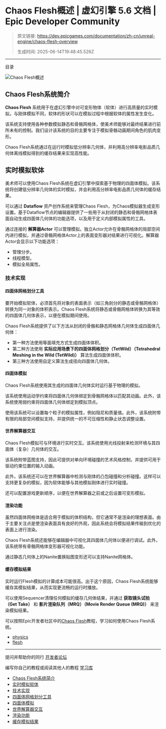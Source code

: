 # Chaos Flesh概述 | 虚幻引擎 5.6 文档 | Epic Developer Community

> 原文链接: https://dev.epicgames.com/documentation/zh-cn/unreal-engine/chaos-flesh-overview
> 
> 生成时间: 2025-06-14T19:48:45.526Z

---

目录

![Chaos Flesh概述](https://dev.epicgames.com/community/api/documentation/image/c2462a85-9680-4941-b0c6-279159e7f720?resizing_type=fill&width=1920&height=335)

## Chaos Flesh系统简介

**Chaos Flesh** 系统用于在虚幻引擎中对可变形物体（软体）进行高质量的实时模拟。与刚体模拟不同，软体的形状可以在模拟过程中根据软体的属性发生变化。

该系统支持使用各种参数模拟静态和骨骼网格体，使美术师能够对最终结果进行前所未有的控制。我们设计该系统的目的主要专注于模拟骨骼动画期间角色的肌肉变形。

Chaos Flesh系统通过在运行时模拟低分辨率几何体，并利用高分辨率电影品质几何体离线模拟得到的缓存结果来实现高性能。

## 实时模拟软体

美术师可以使用Chaos Flesh系统在虚幻引擎中探索基于物理的四面体模拟。该系统将创建低分辨率几何体的实时模拟，并会利用高分辨率电影品质几何体的缓存结果。

可以通过 **Dataflow** 资产创作系统来管理Chaos Flesh，为Chaos模拟器生成变形设置。基于Dataflow节点的编辑器提供了一些用于从封闭的静态和骨骼网格体表面自动生成四面体几何体的功能选项，以及用于定义内部模拟属性的工具。

通过连接的 **解算器Actor** 可以管理模拟。独立Actor允许在骨骼网格体的局部空间内进行模拟，并通过骨骼网格体Actor上的表面变形器对结果进行可视化。解算器Actor会显示以下功能选项：

-   管理分步。
-   线程模型。
-   模拟全局属性。

### 技术实现

#### 四面体网格划分工具

要开始模拟软体，必须首先将对象的表面表示（如三角剖分的静态或骨骼网格体）转换为同一对象的体积表示。Chaos Flesh系统将静态或骨骼网格体转换为其等效的四面体几何体表示，以便在模拟期间使用。

Chaos Flesh系统提供了以下方法从封闭的骨骼和静态网格体几何体生成四面体几何体：

-   第一种方法使用等面填充方式生成四面体体积。
-   第二种方法使用 **实际应用场景下的四面体网格划分（TetWild）（Tetrahedral Meshing in the Wild (TetWild)）** 算法生成四面体体积。
-   第三种方法使用自定义算法生成径向四面体几何体。

#### 四面体模拟

Chaos Flesh系统使用其生成的四面体几何体实时运行基于物理的模拟。

该系统使用运动学约束将四面体几何体绑定到骨骼网格体以匹配其动画。此外，该系统使用弱约束将四面体几何体绑定到模拟顶点。

使用该系统可以设置每个粒子的模拟属性，例如阻尼和质量值。此外，该系统附带有限的局部空间模拟支持，并提供统一的不可压缩性和静止状态调整设置。

#### 世界解算器交互

Chaos Flesh模拟可与环境进行实时交互。该系统使用光线投射来检测环境与其四面体（复杂）几何体的交互。

该系统附带蓝图支持，因此可提供对单向环境碰撞的艺术风格控制，并提供可用于驱动约束位置的输入动画。

此外，该系统还可以在世界解算器中检测与刚体的凸包碰撞和分析碰撞。这样可以支持更复杂的模拟，因为软体能够与其他模拟刚体进行实时碰撞。

还可以配置游戏更新顺序，以便在世界解算器之前或之后设置可变形模拟。

#### 渲染功能

虽然四面体网格体是适合用于模拟的体积结构，但它通常不是渲染的理想表面。由于主要关注点是使渲染表面具有良好的外观，因此系统会将模拟结果传输到优化的表面上进行渲染。

Chaos Flesh系统还能够在编辑器中可视化其四面体几何体以便进行调试。此外，该系统带有骨骼网格体变形器可视化功能。

通过静态几何体上的Nanite置换贴图变形还可以支持Nanite网格体。

#### 缓存模拟结果

实时运行Flesh模拟的计算成本可能很高。出于这个原因，Chaos Flesh系统能够缓存其模拟结果，从而实现更流畅的运行时播放。

可以使用Sequencer清理任何模拟的缓存几何体结果，并通过 **获取镜头试拍（Get Take）** 和 **影片渲染队列（MRQ）（Movie Render Queue (MRQ)）** 来渲染模拟结果。

可以按照Epic开发者社区中的[Chaos Flesh](https://dev.epicgames.com/community/learning/tutorials/BEby/unreal-engine-chaos-flesh)教程，学习如何使用Chaos Flesh系统。

-   [physics](https://dev.epicgames.com/community/search?query=physics)
-   [flesh](https://dev.epicgames.com/community/search?query=flesh)

* * *

提问并帮助你的同行 [开发者论坛](https://forums.unrealengine.com/categories?tag=unreal-engine)

编写你自己的教程或阅读其他人的教程 [学习库](https://dev.epicgames.com/community/unreal-engine/learning)

-   [Chaos Flesh系统简介](/documentation/zh-cn/unreal-engine/chaos-flesh-overview#chaosflesh%E7%B3%BB%E7%BB%9F%E7%AE%80%E4%BB%8B)
-   [实时模拟软体](/documentation/zh-cn/unreal-engine/chaos-flesh-overview#%E5%AE%9E%E6%97%B6%E6%A8%A1%E6%8B%9F%E8%BD%AF%E4%BD%93)
-   [技术实现](/documentation/zh-cn/unreal-engine/chaos-flesh-overview#%E6%8A%80%E6%9C%AF%E5%AE%9E%E7%8E%B0)
-   [四面体网格划分工具](/documentation/zh-cn/unreal-engine/chaos-flesh-overview#%E5%9B%9B%E9%9D%A2%E4%BD%93%E7%BD%91%E6%A0%BC%E5%88%92%E5%88%86%E5%B7%A5%E5%85%B7)
-   [四面体模拟](/documentation/zh-cn/unreal-engine/chaos-flesh-overview#%E5%9B%9B%E9%9D%A2%E4%BD%93%E6%A8%A1%E6%8B%9F)
-   [世界解算器交互](/documentation/zh-cn/unreal-engine/chaos-flesh-overview#%E4%B8%96%E7%95%8C%E8%A7%A3%E7%AE%97%E5%99%A8%E4%BA%A4%E4%BA%92)
-   [渲染功能](/documentation/zh-cn/unreal-engine/chaos-flesh-overview#%E6%B8%B2%E6%9F%93%E5%8A%9F%E8%83%BD)
-   [缓存模拟结果](/documentation/zh-cn/unreal-engine/chaos-flesh-overview#%E7%BC%93%E5%AD%98%E6%A8%A1%E6%8B%9F%E7%BB%93%E6%9E%9C)